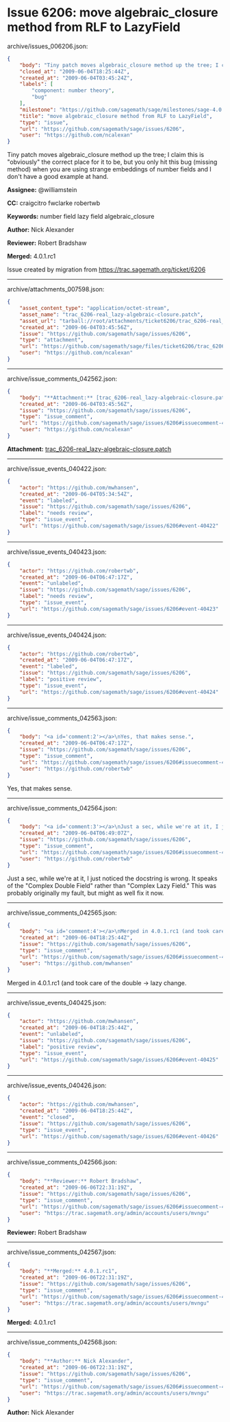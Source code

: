 # Issue 6206: move algebraic_closure method from RLF to LazyField

archive/issues_006206.json:
```json
{
    "body": "Tiny patch moves algebraic_closure method up the tree; I claim this is \"obviously\" the correct place for it to be, but you only hit this bug (missing method) when you are using strange embeddings of number fields and I don't have a good example at hand.\n\n**Assignee:** @williamstein\n\n**CC:**  craigcitro fwclarke robertwb\n\n**Keywords:** number field lazy field algebraic_closure\n\n**Author:** Nick Alexander\n\n**Reviewer:** Robert Bradshaw\n\n**Merged:** 4.0.1.rc1\n\nIssue created by migration from https://trac.sagemath.org/ticket/6206\n\n",
    "closed_at": "2009-06-04T18:25:44Z",
    "created_at": "2009-06-04T03:45:24Z",
    "labels": [
        "component: number theory",
        "bug"
    ],
    "milestone": "https://github.com/sagemath/sage/milestones/sage-4.0.1",
    "title": "move algebraic_closure method from RLF to LazyField",
    "type": "issue",
    "url": "https://github.com/sagemath/sage/issues/6206",
    "user": "https://github.com/ncalexan"
}
```
Tiny patch moves algebraic_closure method up the tree; I claim this is "obviously" the correct place for it to be, but you only hit this bug (missing method) when you are using strange embeddings of number fields and I don't have a good example at hand.

**Assignee:** @williamstein

**CC:**  craigcitro fwclarke robertwb

**Keywords:** number field lazy field algebraic_closure

**Author:** Nick Alexander

**Reviewer:** Robert Bradshaw

**Merged:** 4.0.1.rc1

Issue created by migration from https://trac.sagemath.org/ticket/6206





---

archive/attachments_007598.json:
```json
{
    "asset_content_type": "application/octet-stream",
    "asset_name": "trac_6206-real_lazy-algebraic-closure.patch",
    "asset_url": "tarball://root/attachments/ticket6206/trac_6206-real_lazy-algebraic-closure.patch",
    "created_at": "2009-06-04T03:45:56Z",
    "issue": "https://github.com/sagemath/sage/issues/6206",
    "type": "attachment",
    "url": "https://github.com/sagemath/sage/files/ticket6206/trac_6206-real_lazy-algebraic-closure.patch",
    "user": "https://github.com/ncalexan"
}
```



---

archive/issue_comments_042562.json:
```json
{
    "body": "**Attachment:** [trac_6206-real_lazy-algebraic-closure.patch](https://github.com/sagemath/sage/files/ticket6206/trac_6206-real_lazy-algebraic-closure.patch)",
    "created_at": "2009-06-04T03:45:56Z",
    "issue": "https://github.com/sagemath/sage/issues/6206",
    "type": "issue_comment",
    "url": "https://github.com/sagemath/sage/issues/6206#issuecomment-42562",
    "user": "https://github.com/ncalexan"
}
```

**Attachment:** [trac_6206-real_lazy-algebraic-closure.patch](https://github.com/sagemath/sage/files/ticket6206/trac_6206-real_lazy-algebraic-closure.patch)



---

archive/issue_events_040422.json:
```json
{
    "actor": "https://github.com/mwhansen",
    "created_at": "2009-06-04T05:34:54Z",
    "event": "labeled",
    "issue": "https://github.com/sagemath/sage/issues/6206",
    "label": "needs review",
    "type": "issue_event",
    "url": "https://github.com/sagemath/sage/issues/6206#event-40422"
}
```



---

archive/issue_events_040423.json:
```json
{
    "actor": "https://github.com/robertwb",
    "created_at": "2009-06-04T06:47:17Z",
    "event": "unlabeled",
    "issue": "https://github.com/sagemath/sage/issues/6206",
    "label": "needs review",
    "type": "issue_event",
    "url": "https://github.com/sagemath/sage/issues/6206#event-40423"
}
```



---

archive/issue_events_040424.json:
```json
{
    "actor": "https://github.com/robertwb",
    "created_at": "2009-06-04T06:47:17Z",
    "event": "labeled",
    "issue": "https://github.com/sagemath/sage/issues/6206",
    "label": "positive review",
    "type": "issue_event",
    "url": "https://github.com/sagemath/sage/issues/6206#event-40424"
}
```



---

archive/issue_comments_042563.json:
```json
{
    "body": "<a id='comment:2'></a>\nYes, that makes sense.",
    "created_at": "2009-06-04T06:47:17Z",
    "issue": "https://github.com/sagemath/sage/issues/6206",
    "type": "issue_comment",
    "url": "https://github.com/sagemath/sage/issues/6206#issuecomment-42563",
    "user": "https://github.com/robertwb"
}
```

<a id='comment:2'></a>
Yes, that makes sense.



---

archive/issue_comments_042564.json:
```json
{
    "body": "<a id='comment:3'></a>\nJust a sec, while we're at it, I just noticed the docstring is wrong. It speaks of the \"Complex Double Field\" rather than \"Complex Lazy Field.\" This was probably originally my fault, but might as well fix it now.",
    "created_at": "2009-06-04T06:49:07Z",
    "issue": "https://github.com/sagemath/sage/issues/6206",
    "type": "issue_comment",
    "url": "https://github.com/sagemath/sage/issues/6206#issuecomment-42564",
    "user": "https://github.com/robertwb"
}
```

<a id='comment:3'></a>
Just a sec, while we're at it, I just noticed the docstring is wrong. It speaks of the "Complex Double Field" rather than "Complex Lazy Field." This was probably originally my fault, but might as well fix it now.



---

archive/issue_comments_042565.json:
```json
{
    "body": "<a id='comment:4'></a>\nMerged in 4.0.1.rc1 (and took care of the double -> lazy change.",
    "created_at": "2009-06-04T18:25:44Z",
    "issue": "https://github.com/sagemath/sage/issues/6206",
    "type": "issue_comment",
    "url": "https://github.com/sagemath/sage/issues/6206#issuecomment-42565",
    "user": "https://github.com/mwhansen"
}
```

<a id='comment:4'></a>
Merged in 4.0.1.rc1 (and took care of the double -> lazy change.



---

archive/issue_events_040425.json:
```json
{
    "actor": "https://github.com/mwhansen",
    "created_at": "2009-06-04T18:25:44Z",
    "event": "unlabeled",
    "issue": "https://github.com/sagemath/sage/issues/6206",
    "label": "positive review",
    "type": "issue_event",
    "url": "https://github.com/sagemath/sage/issues/6206#event-40425"
}
```



---

archive/issue_events_040426.json:
```json
{
    "actor": "https://github.com/mwhansen",
    "created_at": "2009-06-04T18:25:44Z",
    "event": "closed",
    "issue": "https://github.com/sagemath/sage/issues/6206",
    "type": "issue_event",
    "url": "https://github.com/sagemath/sage/issues/6206#event-40426"
}
```



---

archive/issue_comments_042566.json:
```json
{
    "body": "**Reviewer:** Robert Bradshaw",
    "created_at": "2009-06-06T22:31:19Z",
    "issue": "https://github.com/sagemath/sage/issues/6206",
    "type": "issue_comment",
    "url": "https://github.com/sagemath/sage/issues/6206#issuecomment-42566",
    "user": "https://trac.sagemath.org/admin/accounts/users/mvngu"
}
```

**Reviewer:** Robert Bradshaw



---

archive/issue_comments_042567.json:
```json
{
    "body": "**Merged:** 4.0.1.rc1",
    "created_at": "2009-06-06T22:31:19Z",
    "issue": "https://github.com/sagemath/sage/issues/6206",
    "type": "issue_comment",
    "url": "https://github.com/sagemath/sage/issues/6206#issuecomment-42567",
    "user": "https://trac.sagemath.org/admin/accounts/users/mvngu"
}
```

**Merged:** 4.0.1.rc1



---

archive/issue_comments_042568.json:
```json
{
    "body": "**Author:** Nick Alexander",
    "created_at": "2009-06-06T22:31:19Z",
    "issue": "https://github.com/sagemath/sage/issues/6206",
    "type": "issue_comment",
    "url": "https://github.com/sagemath/sage/issues/6206#issuecomment-42568",
    "user": "https://trac.sagemath.org/admin/accounts/users/mvngu"
}
```

**Author:** Nick Alexander
